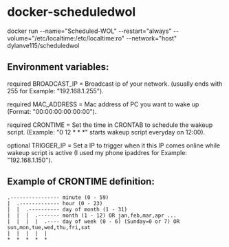 # docker-scheduledwol

docker run --name="Scheduled-WOL" --restart="always" --volume="/etc/localtime:/etc/localtime:ro" --network="host"  dylanve115/scheduledwol

## Environment variables:
required BROADCAST_IP = Broadcast ip of your network. (usually ends with 255 for Example: "192.168.1.255").

required MAC_ADDRESS = Mac address of PC you want to wake up (Format: "00:00:00:00:00:00").

required CRONTIME = Set the time in CRONTAB to schedule the wakeup script. (Example: "0 12 * * *" starts wakeup script everyday on 12:00).

optional TRIGGER_IP = Set a IP to trigger when it this IP comes online while wakeup script is active (I used my phone ipaddres for Example: "192.168.1.150").


## Example of CRONTIME definition:
```
.---------------- minute (0 - 59)
|  .------------- hour (0 - 23)
|  |  .---------- day of month (1 - 31)
|  |  |  .------- month (1 - 12) OR jan,feb,mar,apr ...
|  |  |  |  .---- day of week (0 - 6) (Sunday=0 or 7) OR sun,mon,tue,wed,thu,fri,sat
|  |  |  |  |
*  *  *  *  *
```
